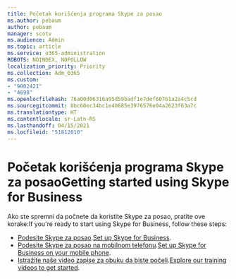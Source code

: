 ```yaml
---
title: Početak korišćenja programa Skype za posao
ms.author: pebaum
author: pebaum
manager: scotv
ms.audience: Admin
ms.topic: article
ms.service: o365-administration
ROBOTS: NOINDEX, NOFOLLOW
localization_priority: Priority
ms.collection: Adm_O365
ms.custom:
- "9002421"
- "4698"
ms.openlocfilehash: 76a00d06316a95d59badf1e7def60761a2a4c5cd
ms.sourcegitcommit: 8bc60ec34bc1e40685e3976576e04a2623f63a7c
ms.translationtype: HT
ms.contentlocale: sr-Latn-RS
ms.lasthandoff: 04/15/2021
ms.locfileid: "51812010"
---
```

# <a name="getting-started-using-skype-for-business"></a><span data-ttu-id="ff01c-102">Početak korišćenja programa Skype za posao</span><span class="sxs-lookup"><span data-stu-id="ff01c-102">Getting started using Skype for Business</span></span>

<span data-ttu-id="ff01c-103">Ako ste spremni da počnete da koristite Skype za posao, pratite ove korake:</span><span class="sxs-lookup"><span data-stu-id="ff01c-103">If you're ready to start using Skype for Business, follow these steps:</span></span>

- <span data-ttu-id="ff01c-104">[Podesite Skype za posao](https://support.office.com/article/Set-up-Skype-for-Business-c0b4ef28-d281-4bb6-ba4d-50495d2ae24c).</span><span class="sxs-lookup"><span data-stu-id="ff01c-104">[Set up Skype for Business](https://support.office.com/article/Set-up-Skype-for-Business-c0b4ef28-d281-4bb6-ba4d-50495d2ae24c).</span></span>
- <span data-ttu-id="ff01c-105">[Podesite Skype za posao na mobilnom telefonu](https://support.office.com/article/set-up-your-mobile-apps-985ab72b-47ed-4e0b-9ee5-7376263553ca).</span><span class="sxs-lookup"><span data-stu-id="ff01c-105">[Set up Skype for Business on your mobile phone](https://support.office.com/article/set-up-your-mobile-apps-985ab72b-47ed-4e0b-9ee5-7376263553ca).</span></span>
- <span data-ttu-id="ff01c-106">[Istražite naše video zapise za obuku da biste počeli](https://support.office.com/article/video-download-and-install-skype-for-business-9162ae37-12f9-4971-bbbe-2e4a05590f36).</span><span class="sxs-lookup"><span data-stu-id="ff01c-106">[Explore our training videos to get started](https://support.office.com/article/video-download-and-install-skype-for-business-9162ae37-12f9-4971-bbbe-2e4a05590f36).</span></span>
